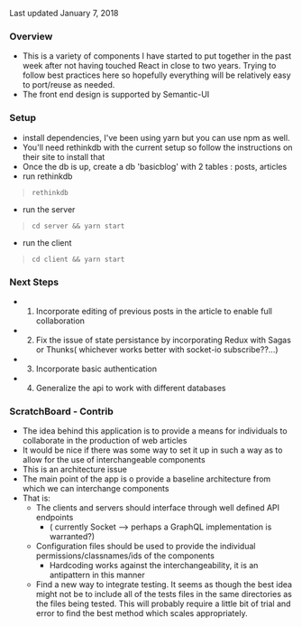 Last updated January 7, 2018

### Overview
- This is a variety of components I have started to put together in the past week after not
having touched React in close to two years. Trying to follow best practices here so hopefully
everything will be relatively easy to port/reuse as needed.
- The front end design is supported by Semantic-UI


### Setup 
- install dependencies, I've been using yarn but you can use npm as well.
- You'll need rethinkdb with the current setup so follow the instructions on their site to install that
- Once the db is up, create a db 'basicblog' with 2 tables : posts, articles
- run rethinkdb
>```
>rethinkdb
>```
- run the server
>```
> cd server && yarn start
>```
- run the client
>```
> cd client && yarn start
>```

### Next Steps
- 1. Incorporate editing of previous posts in the article to enable full collaboration
- 2. Fix the issue of state persistance by incorporating Redux with Sagas or Thunks( whichever works better with socket-io subscribe??...)
- 3. Incorporate basic authentication
- 4. Generalize the api to work with different databases

### ScratchBoard - Contrib
- The idea behind this application is to provide a means for individuals to collaborate in the production of web articles
- It would be nice if there was some way to set it up in such a way as to allow for the use of interchangeable components
- This is an architecture issue
- The main point of the app is o provide a baseline architecture from which we can interchange components 
- That is: 
    - The clients and servers should interface through well defined API endpoints 
        - ( currently Socket --> perhaps a GraphQL implementation is warranted?)
    - Configuration files should be used to provide the individual permissions/classnames/ids of the components
        - Hardcoding works against the interchangeability, it is an antipattern in this manner
    - Find a new way to integrate testing. It seems as though the best idea might not be to include all of the tests files
    in the same directories as the files being tested. This will probably require a little bit of trial and error
    to find the best method which scales appropriately. 
